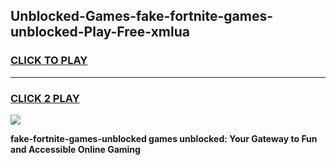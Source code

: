 
## Unblocked-Games-fake-fortnite-games-unblocked-Play-Free-xmlua
<h3>
<a href="https://premium76.site?title=fake-fortnite-games-unblocked&ref=21A">CLICK TO PLAY</a></h3>
<hr>

<h3>
<a href="https://premium76.site?title=fake-fortnite-games-unblocked&ref=21A">CLICK 2 PLAY</a>
  
</h3>

<a href="https://premium76.site?title=fake-fortnite-games-unblocked&ref=21A"><img src="https://clearcache.store/games.png"></a>


**fake-fortnite-games-unblocked games unblocked: Your Gateway to Fun and Accessible Online Gaming**
